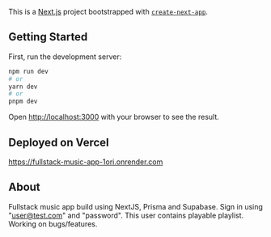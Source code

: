 This is a [Next.js](https://nextjs.org/) project bootstrapped with [`create-next-app`](https://github.com/vercel/next.js/tree/canary/packages/create-next-app).

## Getting Started

First, run the development server:

```bash
npm run dev
# or
yarn dev
# or
pnpm dev
```

Open [http://localhost:3000](http://localhost:3000) with your browser to see the result.

## Deployed on Vercel

https://fullstack-music-app-1ori.onrender.com


## About

Fullstack music app build using NextJS, Prisma and Supabase.
Sign in using "user@test.com" and "password". This user contains playable playlist. 
Working on bugs/features.

